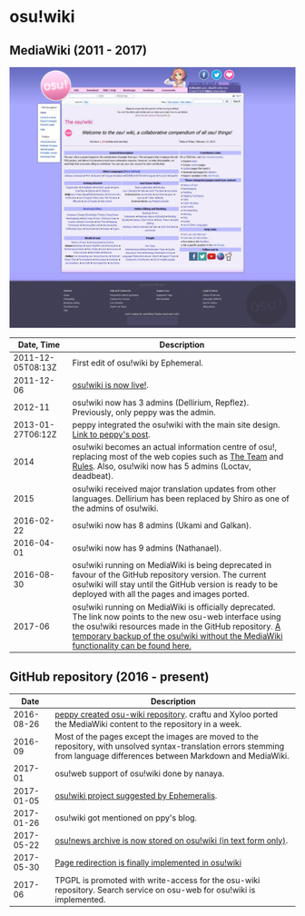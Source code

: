 # osu!wiki

## MediaWiki (2011 - 2017)

![](img/ow_MW.jpg "Full page screenshot of osu!wiki in MediaWiki, taken on 2017-02-17")

| Date, Time | Description |
| --- | --- |
| 2011-12-05T08:13Z | First edit of osu!wiki by Ephemeral. |
| 2011-12-06 | [osu!wiki is now live!](https://osu.ppy.sh/forum/t/68525). |
| 2012-11 | osu!wiki now has 3 admins (Dellirium, Repflez). Previously, only peppy was the admin. |
| 2013-01-27T06:12Z | peppy integrated the osu!wiki with the main site design. [Link to peppy's post](http://osu.ppy.sh/forum/t/68479/start=124). |
| 2014 | osu!wiki becomes an actual information centre of osu!, replacing most of the web copies such as [The Team](/wiki/People/The_Team) and [Rules](/wiki/Rules). Also, osu!wiki now has 5 admins (Loctav, deadbeat). |
| 2015 | osu!wiki received major translation updates from other languages. Dellirium has been replaced by Shiro as one of the admins of osu!wiki. |
| 2016-02-22 | osu!wiki now has 8 admins (Ukami and Galkan). |
| 2016-04-01 | osu!wiki now has 9 admins (Nathanael). |
| 2016-08-30 | osu!wiki running on MediaWiki is being deprecated in favour of the GitHub repository version. The current osu!wiki will stay until the GitHub version is ready to be deployed with all the pages and images ported. |
| 2017-06 | osu!wiki running on MediaWiki is officially deprecated. The link now points to the new osu-web interface using the osu!wiki resources made in the GitHub repository. [A temporary backup of the osu!wiki without the MediaWiki functionality can be found here.](https://osu.ppy.sh/old-wiki/Main_Page) |

## GitHub repository (2016 - present)

| Date | Description |
| --- | --- |
| 2016-08-26 | [peppy created osu-wiki repository](https://github.com/ppy/osu-wiki/tree/3433cbeeda9303a470647cad1c338d43f4272a2e "osu-wiki repository"). craftu and Xyloo ported the MediaWiki content to the repository in a week. |
| 2016-09 | Most of the pages except the images are moved to the repository, with unsolved syntax-translation errors stemming from language differences between Markdown and MediaWiki. |
| 2017-01 | osu!web support of osu!wiki done by nanaya. |
| 2017-01-05 | [osu!wiki project suggested by Ephemeralis](https://github.com/ppy/osu-wiki/projects/1 "osu!wiki 2017 project by Ephemeralis"). |
| 2017-01-26 | osu!wiki got mentioned on ppy's blog. |
| 2017-05-22 | [osu!news archive is now stored on osu!wiki (in text form only)](https://github.com/ppy/osu-wiki/pull/252 "Initial commit of all tumblr news posts by peppy"). |
| 2017-05-30 | [Page redirection is finally implemented in osu!wiki](https://github.com/ppy/osu-web/pull/1144 "osu!wiki - redirects by MegaApplePi") |
| 2017-06 | TPGPL is promoted with write-access for the osu-wiki repository. Search service on osu-web for osu!wiki is implemented. |
